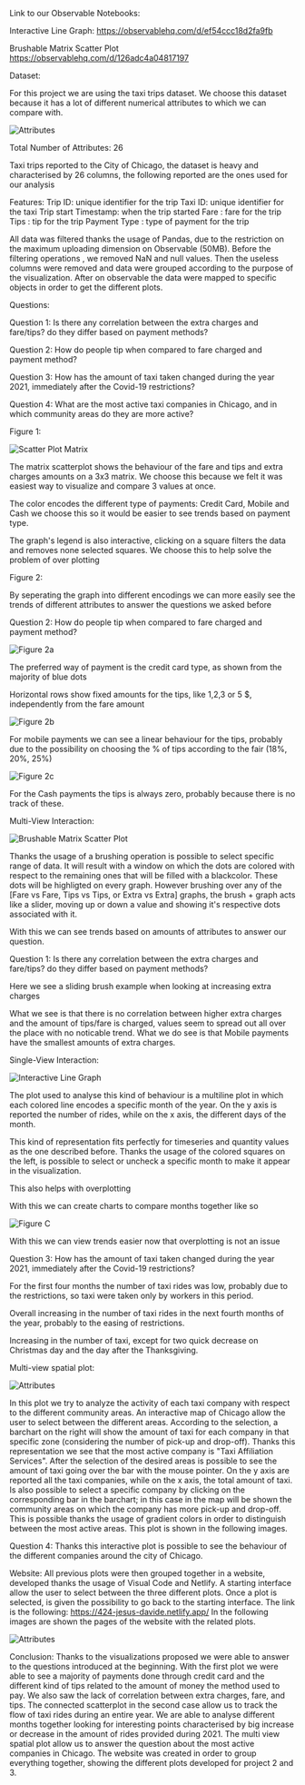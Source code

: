 

Link to our Observable Notebooks:

Interactive Line Graph:
https://observablehq.com/d/ef54ccc18d2fa9fb

Brushable Matrix Scatter Plot
https://observablehq.com/d/126adc4a04817197



Dataset:

For this project we are using the taxi trips dataset. We choose this dataset because it has a lot of different numerical attributes to which we can compare with.


![Attributes](Plots/Dataset.png)

Total Number of Attributes: 26

Taxi trips reported to the City of Chicago, the dataset is heavy and characterised by 26 columns, the following reported are the ones used for our analysis

Features:
Trip ID: unique identifier for the trip
Taxi ID: unique identifier for the taxi
Trip start Timestamp: when the trip started
Fare : fare for the trip
Tips : tip for the trip 
Payment Type : type of payment for the trip

All data was filtered thanks the usage of Pandas, due to the restriction on the maximum uploading dimension on Observable (50MB). Before the filtering operations , we removed NaN and null values. Then the useless columns were removed and data were grouped according to the purpose of the visualization. After on observable the data were mapped to specific objects in order to get the different plots.


Questions:

Question 1:
    Is there any correlation between the extra charges and fare/tips? do they differ based on payment methods? 

Question 2:
    How do people tip when compared to fare charged and payment method?

Question 3:
    How has the amount of taxi taken changed during the year 2021, immediately after the Covid-19 restrictions?
    
Question 4:
    What are the most active taxi companies in Chicago, and in which community areas do they are more active? 

Figure 1:

![Scatter Plot Matrix](Plots/Multi-Scatter.PNG)


The matrix scatterplot shows the behaviour of the fare and tips and extra charges amounts on a 3x3 matrix.
We choose this because we felt it was easiest way to visualize and compare 3 values at once. 

The color encodes the different type of payments: Credit Card, Mobile and Cash
we choose this so it would be easier to see trends based on payment type.

The graph's legend is also interactive, clicking on a square filters the data and removes none selected squares.
We choose this to help solve the problem of over plotting


Figure 2:

By seperating the graph into different encodings we can more easily see the trends of different attributes
to answer the questions we asked before

Question 2:
    How do people tip when compared to fare charged and payment method?

![Figure 2a](Plots/Credit.PNG)

The preferred way of payment is the credit card type, as shown from the majority of blue dots

Horizontal rows show fixed amounts for the tips, like 1,2,3 or 5 $, independently from the fare amount 

![Figure 2b](Plots/Mobile.PNG)

For mobile payments we can see a linear behaviour for the tips, 
probably due to the possibility on choosing the % of tips according to the fair (18%, 20%, 25%)


![Figure 2c](Plots/Cash.PNG)

For the Cash payments the tips is always zero, probably because there is no track of these.


Multi-View Interaction:

![Brushable Matrix Scatter Plot](Plots/Interaction.gif)


Thanks the usage of a brushing operation is possible to select specific range of data. It will result with a window on which the dots are colored with respect to the remaining ones that will be filled with a blackcolor. These dots will be highligted on every graph. However brushing over any of the [Fare vs Fare, Tips vs Tips, or Extra vs Extra] graphs, the brush + graph acts like a slider, moving up or down a value and showing it's respective dots associated with it. 

With this we can see trends based on amounts of attributes to answer our question.

Question 1:
    Is there any correlation between the extra charges and fare/tips? do they differ based on payment methods? 


Here we see a sliding brush example when looking at increasing extra charges

What we see is that there is no correlation between	 higher extra charges and the amount of tips/fare is charged, values seem to spread out all over the place with no noticable trend. What we do see is that Mobile payments have the smallest amounts of extra charges.




Single-View Interaction:

![Interactive Line Graph](Plots/Interactive_Map.png)


The plot used to analyse this kind of behaviour is a multiline plot in which each colored line encodes a specific month of the year. On the y axis is reported the number of rides, while on the x axis, the different days of the month. 

This kind of representation fits perfectly for timeseries and quantity values as the one described before.
Thanks the usage of the colored squares on the left, is possible to select or uncheck a specific month to make it appear in the visualization.

This also helps with overplotting

With this we can create charts to compare months together like so

![Figure C](Plots/Map_Comparison.png)

With this we can view trends easier now that overplotting is not an issue

Question 3:
    How has the amount of taxi taken changed during the year 2021, immediately after the Covid-19 restrictions?


For the first four months the number of taxi rides was low, probably due to the restrictions, so taxi were taken only by workers in this period.

Overall increasing in the number of taxi rides in the next fourth months of the year, probably to the easing of restrictions.

Increasing in the number of taxi, except for two quick decrease on Christmas day and the day after the Thanksgiving.


Multi-view spatial plot: 

![Attributes](Plots/Spatial_View.gif)

In this plot we try to analyze the activity of each taxi company with respect to the different community areas. An interactive map of Chicago allow the user to select between the different areas. According to the selection, a barchart on the right will show the amount of taxi for each company in that specific zone (considering the number of pick-up and drop-off). Thanks this representation we see that the most active company is "Taxi Affiliation Services". After the selection of the desired areas is possible to see the amount of taxi going over the bar with the mouse pointer. On the y axis are reported all the taxi companies, while on the x axis, the total amount of taxi. Is also possible to select a specific company by clicking on the corresponding bar in the barchart; in this case in the map will be shown the community areas on which the company has more pick-up and drop-off. This is possible thanks the usage of gradient colors in order to distinguish between the most active areas. This plot is shown in the following images.  

Question 4: 
Thanks this interactive plot is possible to see the behaviour of the different companies around the city of Chicago. 

Website: 
All previous plots were then grouped together in a website, developed thanks the usage of Visual Code and Netlify. A starting interface allow the user to select between the three different plots. Once a plot is selected, is given the possibility to go back to the starting interface. The link is the following: https://424-jesus-davide.netlify.app/
In the following images are shown the pages of the website with the related plots. 

![Attributes](Plots/Website.gif)

Conclusion:
Thanks to the visualizations proposed we were able to answer to the questions introduced at the beginning.
With the first plot we were able to see a majority of payments done through credit card and the different kind of tips related to the amount of money the method used to pay. We also saw the lack of correlation between extra charges, fare, and tips.
The connected scatterplot in the second case allow us to track the flow of taxi rides during an entire year. We are able to analyse different months together looking for interesting points characterised by big increase or decrease in the amount of rides provided during 2021.
The multi view spatial plot allow us to answer the question about the most active companies in Chicago. 
The website was created in order to group everything together, showing the different plots developed for project 2 and 3. 




